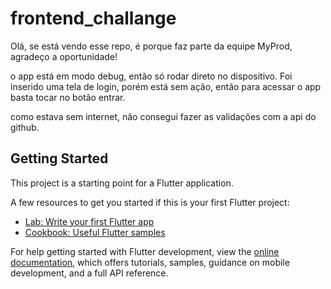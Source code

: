 # frontend_challange

Olá, se está vendo esse repo, é porque faz parte da equipe MyProd, agradeço a oportunidade!

o app está em modo debug, então só rodar direto no dispositivo.
Foi inserido uma tela de login, porém está sem ação, então para acessar o app
basta tocar no botão entrar.

como estava sem internet, não consegui fazer as validações com a api do github.

## Getting Started

This project is a starting point for a Flutter application.

A few resources to get you started if this is your first Flutter project:

- [Lab: Write your first Flutter app](https://docs.flutter.dev/get-started/codelab)
- [Cookbook: Useful Flutter samples](https://docs.flutter.dev/cookbook)

For help getting started with Flutter development, view the
[online documentation](https://docs.flutter.dev/), which offers tutorials,
samples, guidance on mobile development, and a full API reference.
